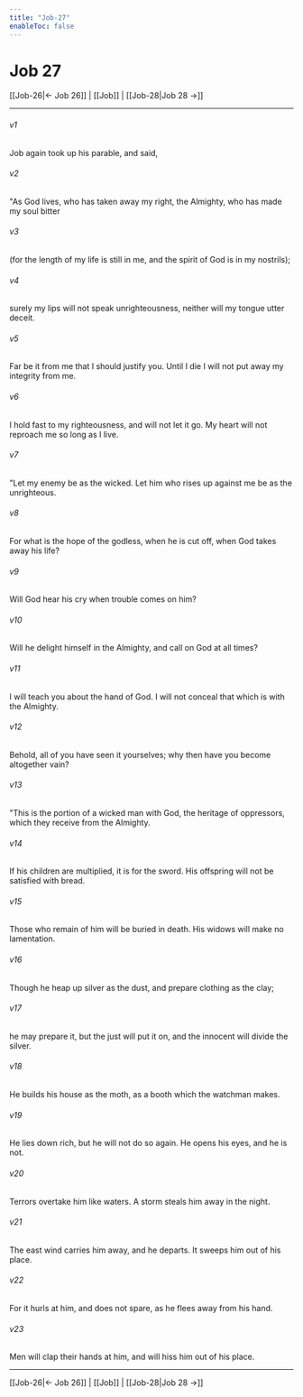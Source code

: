 ```yaml
---
title: "Job-27"
enableToc: false
---
```

# Job 27

[[Job-26|← Job 26]] | [[Job]] | [[Job-28|Job 28 →]]
***



###### v1 
Job again took up his parable, and said, 

###### v2 
"As God lives, who has taken away my right, the Almighty, who has made my soul bitter 

###### v3 
(for the length of my life is still in me, and the spirit of God is in my nostrils); 

###### v4 
surely my lips will not speak unrighteousness, neither will my tongue utter deceit. 

###### v5 
Far be it from me that I should justify you. Until I die I will not put away my integrity from me. 

###### v6 
I hold fast to my righteousness, and will not let it go. My heart will not reproach me so long as I live. 

###### v7 
"Let my enemy be as the wicked. Let him who rises up against me be as the unrighteous. 

###### v8 
For what is the hope of the godless, when he is cut off, when God takes away his life? 

###### v9 
Will God hear his cry when trouble comes on him? 

###### v10 
Will he delight himself in the Almighty, and call on God at all times? 

###### v11 
I will teach you about the hand of God. I will not conceal that which is with the Almighty. 

###### v12 
Behold, all of you have seen it yourselves; why then have you become altogether vain? 

###### v13 
"This is the portion of a wicked man with God, the heritage of oppressors, which they receive from the Almighty. 

###### v14 
If his children are multiplied, it is for the sword. His offspring will not be satisfied with bread. 

###### v15 
Those who remain of him will be buried in death. His widows will make no lamentation. 

###### v16 
Though he heap up silver as the dust, and prepare clothing as the clay; 

###### v17 
he may prepare it, but the just will put it on, and the innocent will divide the silver. 

###### v18 
He builds his house as the moth, as a booth which the watchman makes. 

###### v19 
He lies down rich, but he will not do so again. He opens his eyes, and he is not. 

###### v20 
Terrors overtake him like waters. A storm steals him away in the night. 

###### v21 
The east wind carries him away, and he departs. It sweeps him out of his place. 

###### v22 
For it hurls at him, and does not spare, as he flees away from his hand. 

###### v23 
Men will clap their hands at him, and will hiss him out of his place.

***
[[Job-26|← Job 26]] | [[Job]] | [[Job-28|Job 28 →]]
